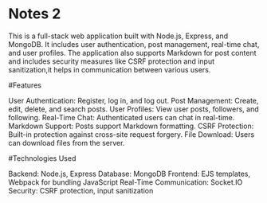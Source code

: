 # Notes 2

This is a full-stack web application built with Node.js, Express, and MongoDB. It includes user authentication, post management, real-time chat, and user profiles. The application also supports Markdown for post content and includes security measures like CSRF protection and input sanitization,it helps in communication between various users.

#Features

User Authentication: Register, log in, and log out.
Post Management: Create, edit, delete, and search posts.
User Profiles: View user posts, followers, and following.
Real-Time Chat: Authenticated users can chat in real-time.
Markdown Support: Posts support Markdown formatting.
CSRF Protection: Built-in protection against cross-site request forgery.
File Download: Users can download files from the server.

#Technologies Used

Backend: Node.js, Express
Database: MongoDB
Frontend: EJS templates, Webpack for bundling JavaScript
Real-Time Communication: Socket.IO
Security: CSRF protection, input sanitization

